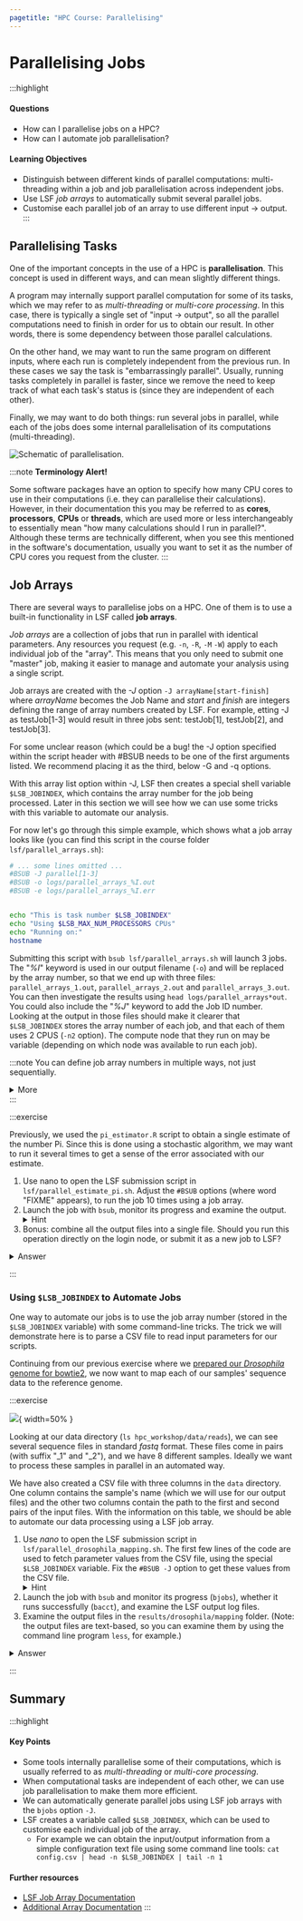 ```yaml
---
pagetitle: "HPC Course: Parallelising"
---
```


# Parallelising Jobs

:::highlight
#### Questions

- How can I parallelise jobs on a HPC?
- How can I automate job parallelisation?

#### Learning Objectives

- Distinguish between different kinds of parallel computations: multi-threading within a job and job parallelisation across independent jobs.
- Use LSF _job arrays_ to automatically submit several parallel jobs.
- Customise each parallel job of an array to use different input -> output.
:::

## Parallelising Tasks

One of the important concepts in the use of a HPC is **parallelisation**.
This concept is used in different ways, and can mean slightly different things.

A program may internally support parallel computation for some of its tasks, which we may refer to as _multi-threading_ or _multi-core processing_.
In this case, there is typically a single set of "input -> output", so all the parallel computations need to finish in order for us to obtain our result.
In other words, there is some dependency between those parallel calculations.

On the other hand, we may want to run the same program on different inputs, where each run is completely independent from the previous run. In these cases we say the task is "embarrassingly parallel".
Usually, running tasks completely in parallel is faster, since we remove the need to keep track of what each task's status is (since they are independent of each other).

Finally, we may want to do both things: run several jobs in parallel, while each of the jobs does some internal parallelisation of its computations (multi-threading).

![Schematic of parallelisation.](images/parallel.svg)

:::note
**Terminology Alert!**

Some software packages have an option to specify how many CPU cores to use in their computations (i.e. they can parallelise their calculations).
However, in their documentation this you may be referred to as **cores**, **processors**, **CPUs** or **threads**, which are used more or less interchangeably to essentially mean "how many calculations should I run in parallel?".
Although these terms are technically different, when you see this mentioned in the software's documentation, usually you want to set it as the number of CPU cores you request from the cluster.
:::


## Job Arrays

There are several ways to parallelise jobs on a HPC.
One of them is to use a built-in functionality in LSF called **job arrays**.

_Job arrays_ are a collection of jobs that run in parallel with identical parameters.
Any resources you request (e.g. `-n`, `-R`, `-M` `-W`) apply to each individual job of the "array".
This means that you only need to submit one "master" job, making it easier to manage and automate your analysis using a single script.

Job arrays are created with the *-J* option `-J arrayName[start-finish]` where *arrayName* becomes the Job Name and *start* and *finish* are integers defining the range of array numbers created by LSF.  For example, etting -J as testJob[1-3] would result in three jobs sent: testJob[1], testJob[2], and testJob[3].

For some unclear reason (which could be a bug! the -J option specified within the script header with #BSUB needs to be one of the first arguments listed.  We recommend placing it as the third, below -G and -q options.

With this array list option within -J, LSF then creates a special shell variable `$LSB_JOBINDEX`, which contains the array number for the job being processed.
Later in this section we will see how we can use some tricks with this variable to automate our analysis.

For now let's go through this simple example, which shows what a job array looks like (you can find this script in the course folder `lsf/parallel_arrays.sh`):

```bash
# ... some lines omitted ...
#BSUB -J parallel[1-3]
#BSUB -o logs/parallel_arrays_%I.out
#BSUB -e logs/parallel_arrays_%I.err


echo "This is task number $LSB_JOBINDEX"
echo "Using $LSB_MAX_NUM_PROCESSORS CPUs"
echo "Running on:"
hostname
```

Submitting this script with `bsub lsf/parallel_arrays.sh` will launch 3 jobs.  
The "_%I_" keyword is used in our output filename (`-o`) and will be replaced by the array number, so that we end up with three files: `parallel_arrays_1.out`, `parallel_arrays_2.out` and `parallel_arrays_3.out`.  You can then investigate the results using `head logs/parallel_arrays*out`.  You could also include the "_%J_" keyword to add the Job ID number.  
Looking at the output in those files should make it clearer that `$LSB_JOBINDEX` stores the array number of each job, and that each of them uses 2 CPUS (`-n2` option).
The compute node that they run on may be variable (depending on which node was available to run each job).


:::note
You can define job array numbers in multiple ways, not just sequentially.

<details><summary>More</summary>
Here are some examples:

| Option | Description |
| -: | :------ |
| `-J jobName[0-31]` | index values between 0 and 31 |
| `-J jobName[1,3,5,7]` | index values of 1, 3, 5 and 7 |
| `-J [1-100]%10` | index values between 1 and 100, batching 10 elements to run at the same time. |
</details>
:::

:::exercise

Previously, we used the `pi_estimator.R` script to obtain a single estimate of the number Pi.
Since this is done using a stochastic algorithm, we may want to run it several times to get a sense of the error associated with our estimate.

1. Use nano to open the LSF submission script in `lsf/parallel_estimate_pi.sh`. Adjust the `#BSUB` options (where word "FIXME" appears), to run the job 10 times using a job array.
2. Launch the job with `bsub`, monitor its progress and examine the output. <details><summary>Hint</summary> Note that the output of `pi_estimator.R` is now being sent to individual text files to the directory `results/pi/`. </details>
3. Bonus: combine all the output files into a single file. Should you run this operation directly on the login node, or submit it as a new job to LSF?

<details><summary>Answer</summary>

**A1.**

In our script, we need to add `#BSUB -J parallelEst[1-10]` as one of our options, so that when we submit this script to `bsub`, it will run 10 iterations of it in parallel.

Also, remember to edit LSF's working directory with your username, at the top of the script in the `#bsub -cwd` option.

**A2.**

We can launch our adjusted script with `bsub lsf/parallel_estimate_pi.sh`.
When we check our jobs with `bjobs`, we will notice several jobs with JOBID in the format "ID_1", "ID_2", etc.
These indicate the number of the array that is currently running as part of that job submission.

In this case, we will get 10 output log files, each with the job array number at the end of the filename (we used the `%I` keyword in the `#BSUB -o` option to achieve this).

The 10 separate estimates of Pi were written to separate text files named `results/pi/replicate_1.txt`, `results/pi/replicate_2.txt`, etc.
If we examine this file (e.g. with `less results/pi_estimate_1.txt`) we can see it has the results of all the runs of our simulation.

**A3.**

To combine the results of these 10 replicate runs of our Pi estimate, we could use the Unix tool `cat`:

`cat results/pi/replicate_*.txt > results/pi/combined_estimates.txt`



</details>

:::


### Using `$LSB_JOBINDEX` to Automate Jobs

One way to automate our jobs is to use the job array number (stored in the `$LSB_JOBINDEX` variable) with some command-line tricks.
The trick we will demonstrate here is to parse a CSV file to read input parameters for our scripts.

Continuing from our previous exercise where we [prepared our _Drosophila_ genome for bowtie2](04-software.html#Loading_Conda_Environments), we now want to map each of our samples' sequence data to the reference genome.


:::exercise



![](images/mapping.png){ width=50% }

Looking at our data directory (`ls hpc_workshop/data/reads`), we can see several sequence files in standard _fastq_ format.
These files come in pairs (with suffix "_1" and "_2"), and we have 8 different samples.
Ideally we want to process these samples in parallel in an automated way.

We have also created a CSV file with three columns in the `data` directory.
One column contains the sample's name (which we will use for our output files) and the other two columns contain the path to the first and second pairs of the input files.
With the information on this table, we should be able to automate our data processing using a LSF job array.

1. Use _nano_ to open the LSF submission script in `lsf/parallel_drosophila_mapping.sh`. The first few lines of the code are used to fetch parameter values from the CSV file, using the special `$LSB_JOBINDEX` variable. Fix the `#BSUB -J` option to get these values from the CSV file. <details><summary>Hint</summary>The array should have as many numbers as there are lines in our CSV file. However, make sure the array number starts at 2 because the CSV file has a header with column names.</details>
2. Launch the job with `bsub` and monitor its progress (`bjobs`), whether it runs successfully (`bacct`), and examine the LSF output log files.
3. Examine the output files in the `results/drosophila/mapping` folder. (Note: the output files are text-based, so you can examine them by using the command line program `less`, for example.)

<details><summary>Answer</summary>

**A1.**

Our array numbers should be: `#BSUB -J drosophila[2-9]`.
We start at 2, because the parameter values start at the second line of the parameter file.
We finish at 9, because that's the number of lines in the CSV file.

We also need to adjust the `head -n` command a few lines down to pull the correct line according to the $LSB_JOBINDEX variable assigned to each job.

**A2.**

We can submit the script with `bsub lsf/parallel_drosophila_mapping.sh `.
While the job is running we can monitor its status with `bjobs`.
We should see several jobs listed with IDs as `JOBID_ARRAYID` format.

Because we used the `%I` keyword in our `#BSUB -o` option, we will have an output log file for each job of the array.
We can list these log files with `ls logs/drosophila_mapping_*.out` (using the "*" wildcard to match any character).
If we examine the content of one of these files (e.g. `cat logs/drosophila_mapping_2.out`), at the top we should only see the messages we printed with the `echo` commands.
The actual output of the `bowtie2` program is a file in [SAM](https://en.wikipedia.org/wiki/SAM_(file_format) format, which is saved into the `results/drosophila/mapping` folder.

**A3.**

Once all the array jobs finish, we should have 8 SAM files in `ls results/drosophila/mapping`.
We can examine the content of these files, although they are not terribly useful by themselves.
In a typical bioinformatics workflow these files would be used for further analysis, for example SNP-calling.

</details>

:::



## Summary

:::highlight
#### Key Points

- Some tools internally parallelise some of their computations, which is usually referred to as _multi-threading_ or _multi-core processing_.
- When computational tasks are independent of each other, we can use job parallelisation to make them more efficient.
- We can automatically generate parallel jobs using LSF job arrays with the `bjobs` option `-J`.
- LSF creates a variable called `$LSB_JOBINDEX`, which can be used to customise each individual job of the array.
  - For example we can obtain the input/output information from a simple configuration text file using some command line tools:
  `cat config.csv | head -n $LSB_JOBINDEX | tail -n 1`

#### Further resources

- [LSF Job Array Documentation](https://www.ibm.com/docs/en/spectrum-lsf/10.1.0?topic=administration-job-arrays)
- [Additional Array Documentation](https://www.hpc.dtu.dk/?page_id=1434)
:::
